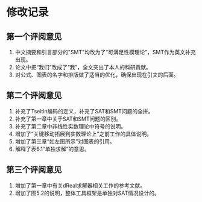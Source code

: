 # 修改记录
## 第一个评阅意见
1. 中文摘要和引言部分的"SMT"均改为了“可满足性模理论”，SMT作为英文补充出现。
2. 论文中把“我们”改成了“我”，全文突出了本人的科研贡献。
3. 对公式、图表的名字和排版做了适当的优化，确保出现在引文的后面。

## 第二个评阅意见
1. 补充了Tseitin编码的定义，补充了SAT和SMT问题的全拼。
2. 补充了第一章中关于SAT和SMT问题的区别。
3. 补充了第二章中非线性实数理论中符号的说明。
4. 增加了“关键移动拓展到实数理论上”之前工作的具体说明。
5. 增加了第三章“如左图所示”对图表的引用。
6. 解释了表6.1“单独求解”的意思。

## 第三个评阅意见
1. 增加了第一章中有关dReal求解器相关工作的参考文献。
2. 增加了图5.2的说明，整体工具框架是单独对SAT情况设计的。
